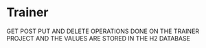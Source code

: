 # Trainer
GET POST PUT AND DELETE OPERATIONS DONE ON THE TRAINER PROJECT AND THE VALUES ARE STORED IN THE H2 DATABASE
